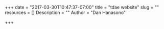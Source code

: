+++
date = "2017-03-30T10:47:37-07:00"
title = "tdae website"
slug = ""
resources = []
Description = ""
Author = "Dan Hanasono"

+++

